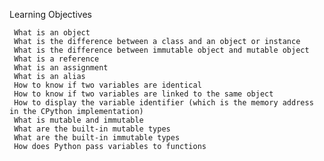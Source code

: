 Learning Objectives

	 What is an object
	 What is the difference between a class and an object or instance
	 What is the difference between immutable object and mutable object
	 What is a reference
	 What is an assignment
	 What is an alias
	 How to know if two variables are identical
	 How to know if two variables are linked to the same object
	 How to display the variable identifier (which is the memory address in the CPython implementation)
	 What is mutable and immutable
	 What are the built-in mutable types
	 What are the built-in immutable types
	 How does Python pass variables to functions